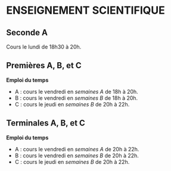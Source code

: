 # ENSEIGNEMENT SCIENTIFIQUE 

## Seconde A

Cours le lundi de 18h30 à 20h. 

## Premières A, B, et C

**Emploi du temps**
- A : cours le vendredi en *semaines A* de 18h à 20h.
- B : cours le vendredi en *semaines B* de 18h à 20h. 
- C : cours le jeudi en *semaines B* de 20h à 22h.

## Terminales A, B, et C

**Emploi du temps**
- A : cours le vendredi en *semaines A* de 20h à 22h.
- B : cours le vendredi en *semaines B* de 20h à 22h. 
- C : cours le jeudi en *semaines B* de 20h à 22h.
